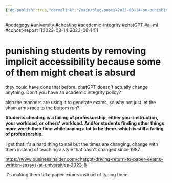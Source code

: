 ```yaml
---
{"dg-publish":true,"permalink":"/main/blog-posts/2023-08-14-on-punishing-students-for-failures-of-professorship-cheating-and-chat-gpt/","noteIcon":"","created":"2023-08-14T16:16:53.865-04:00","updated":"2023-10-07T01:24:00.683-04:00"}
---
```


#pedagogy #university #cheating #academic-integrity #chatGPT #ai-ml #cohost-repost 
[[2023-08-14\|2023-08-14]]

# punishing students by removing implicit accessibility because some of them might cheat is absurd

they could have done that before. chatGPT doesn't actually change anything. Don't you have an academic integrity policy?

also the teachers are using it to generate exams, so why not just let the sham arms race to the bottom run?

**Students cheating is a failing of professorship, either your instruction, your workload, or others' workload. And/or students finding other things more worth their time while paying a lot to be there. which is still a failing of professorship.**

I get that it's a hard thing to nail but the times are changing, change with them instead of teaching a style that hasn't changed since 1987.

https://www.businessinsider.com/chatgpt-driving-return-to-paper-exams-written-essays-at-universities-2023-8

it's making them take paper exams instead of typing them.